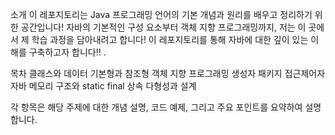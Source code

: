 소개
이 레포지토리는 Java 프로그래밍 언어의 기본 개념과 원리를 배우고 정리하기 위한 공간입니다! 
자바의 기본적인 구성 요소부터 객체 지향 프로그래밍까지, 저는 이 곳에서 제 학습 과정을 담아내려고 합니다!
이 레포지토리를 통해 자바에 대한 깊이 있는 이해를 구축하고자 합니다!!
.

목차
클래스와 데이터
기본형과 참조형
객체 지향 프로그래밍
생성자
패키지
접근제어자
자바 메모리 구조와 static
final
상속
다형성과 설계

각 항목은 해당 주제에 대한 개념 설명, 코드 예제, 그리고 주요 포인트를 요약하여 설명합니다.
